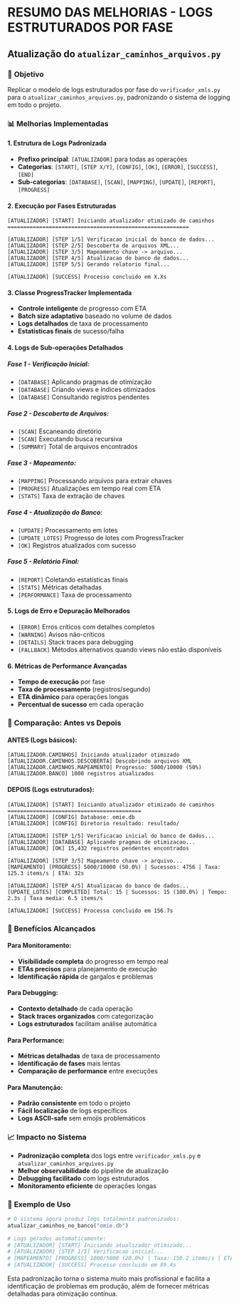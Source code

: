 # RESUMO DAS MELHORIAS - LOGS ESTRUTURADOS POR FASE

## Atualização do `atualizar_caminhos_arquivos.py`

### 🎯 **Objetivo**
Replicar o modelo de logs estruturados por fase do `verificador_xmls.py` para o `atualizar_caminhos_arquivos.py`, padronizando o sistema de logging em todo o projeto.

### 📊 **Melhorias Implementadas**

#### **1. Estrutura de Logs Padronizada**
- **Prefixo principal**: `[ATUALIZADOR]` para todas as operações
- **Categorias**: `[START]`, `[STEP X/Y]`, `[CONFIG]`, `[OK]`, `[ERROR]`, `[SUCCESS]`, `[END]`
- **Sub-categorias**: `[DATABASE]`, `[SCAN]`, `[MAPPING]`, `[UPDATE]`, `[REPORT]`, `[PROGRESS]`

#### **2. Execução por Fases Estruturadas**
```
[ATUALIZADOR] [START] Iniciando atualizador otimizado de caminhos
=========================================================

[ATUALIZADOR] [STEP 1/5] Verificacao inicial do banco de dados...
[ATUALIZADOR] [STEP 2/5] Descoberta de arquivos XML...
[ATUALIZADOR] [STEP 3/5] Mapeamento chave -> arquivo...
[ATUALIZADOR] [STEP 4/5] Atualizacao do banco de dados...
[ATUALIZADOR] [STEP 5/5] Gerando relatorio final...

[ATUALIZADOR] [SUCCESS] Processo concluido em X.Xs
```

#### **3. Classe ProgressTracker Implementada**
- **Controle inteligente** de progresso com ETA
- **Batch size adaptativo** baseado no volume de dados
- **Logs detalhados** de taxa de processamento
- **Estatísticas finais** de sucesso/falha

#### **4. Logs de Sub-operações Detalhados**

##### **Fase 1 - Verificação Inicial:**
- `[DATABASE]` Aplicando pragmas de otimização
- `[DATABASE]` Criando views e índices otimizados
- `[DATABASE]` Consultando registros pendentes

##### **Fase 2 - Descoberta de Arquivos:**
- `[SCAN]` Escaneando diretório
- `[SCAN]` Executando busca recursiva
- `[SUMMARY]` Total de arquivos encontrados

##### **Fase 3 - Mapeamento:**
- `[MAPPING]` Processando arquivos para extrair chaves
- `[PROGRESS]` Atualizações em tempo real com ETA
- `[STATS]` Taxa de extração de chaves

##### **Fase 4 - Atualização do Banco:**
- `[UPDATE]` Processamento em lotes
- `[UPDATE_LOTES]` Progresso de lotes com ProgressTracker
- `[OK]` Registros atualizados com sucesso

##### **Fase 5 - Relatório Final:**
- `[REPORT]` Coletando estatísticas finais
- `[STATS]` Métricas detalhadas
- `[PERFORMANCE]` Taxa de processamento

#### **5. Logs de Erro e Depuração Melhorados**
- `[ERROR]` Erros críticos com detalhes completos
- `[WARNING]` Avisos não-críticos
- `[DETAILS]` Stack traces para debugging
- `[FALLBACK]` Métodos alternativos quando views não estão disponíveis

#### **6. Métricas de Performance Avançadas**
- **Tempo de execução** por fase
- **Taxa de processamento** (registros/segundo)
- **ETA dinâmico** para operações longas
- **Percentual de sucesso** em cada operação

### 🔄 **Comparação: Antes vs Depois**

#### **ANTES (Logs básicos):**
```
[ATUALIZADOR.CAMINHOS] Iniciando atualizador otimizado
[ATUALIZADOR.CAMINHOS.DESCOBERTA] Descobrindo arquivos XML
[ATUALIZADOR.CAMINHOS.MAPEAMENTO] Progresso: 5000/10000 (50%)
[ATUALIZADOR.BANCO] 1000 registros atualizados
```

#### **DEPOIS (Logs estruturados):**
```
[ATUALIZADOR] [START] Iniciando atualizador otimizado de caminhos
==========================================
[ATUALIZADOR] [CONFIG] Database: omie.db
[ATUALIZADOR] [CONFIG] Diretorio resultado: resultado/

[ATUALIZADOR] [STEP 1/5] Verificacao inicial do banco de dados...
[ATUALIZADOR] [DATABASE] Aplicando pragmas de otimizacao...
[ATUALIZADOR] [OK] 15,432 registros pendentes encontrados

[ATUALIZADOR] [STEP 3/5] Mapeamento chave -> arquivo...
[MAPEAMENTO] [PROGRESS] 5000/10000 (50.0%) | Sucessos: 4756 | Taxa: 125.3 items/s | ETA: 32s

[ATUALIZADOR] [STEP 4/5] Atualizacao do banco de dados...
[UPDATE_LOTES] [COMPLETED] Total: 15 | Sucessos: 15 (100.0%) | Tempo: 2.3s | Taxa media: 6.5 items/s

[ATUALIZADOR] [SUCCESS] Processo concluido em 156.7s
```

### 🎉 **Benefícios Alcançados**

#### **Para Monitoramento:**
- **Visibilidade completa** do progresso em tempo real
- **ETAs precisos** para planejamento de execução
- **Identificação rápida** de gargalos e problemas

#### **Para Debugging:**
- **Contexto detalhado** de cada operação
- **Stack traces organizados** com categorização
- **Logs estruturados** facilitam análise automática

#### **Para Performance:**
- **Métricas detalhadas** de taxa de processamento
- **Identificação de fases** mais lentas
- **Comparação de performance** entre execuções

#### **Para Manutenção:**
- **Padrão consistente** em todo o projeto
- **Fácil localização** de logs específicos
- **Logs ASCII-safe** sem emojis problemáticos

### 📈 **Impacto no Sistema**
- **Padronização completa** dos logs entre `verificador_xmls.py` e `atualizar_caminhos_arquivos.py`
- **Melhor observabilidade** do pipeline de atualização
- **Debugging facilitado** com logs estruturados
- **Monitoramento eficiente** de operações longas

### 🔧 **Exemplo de Uso**
```python
# O sistema agora produz logs totalmente padronizados:
atualizar_caminhos_no_banco("omie.db")

# Logs gerados automaticamente:
# [ATUALIZADOR] [START] Iniciando atualizador otimizado...
# [ATUALIZADOR] [STEP 1/5] Verificacao inicial...
# [MAPEAMENTO] [PROGRESS] 1000/5000 (20.0%) | Taxa: 150.2 items/s | ETA: 27s
# [ATUALIZADOR] [SUCCESS] Processo concluido em 89.4s
```

Esta padronização torna o sistema muito mais profissional e facilita a identificação de problemas em produção, além de fornecer métricas detalhadas para otimização contínua.
